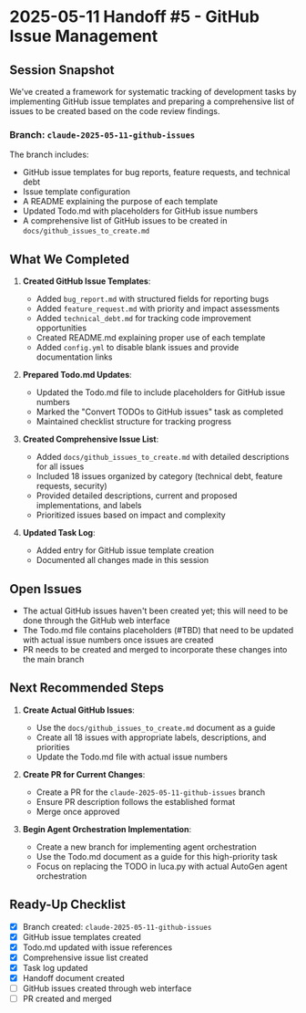 # 2025-05-11 Handoff #5 - GitHub Issue Management

## Session Snapshot

We've created a framework for systematic tracking of development tasks by implementing GitHub issue templates and preparing a comprehensive list of issues to be created based on the code review findings.

### Branch: `claude-2025-05-11-github-issues`

The branch includes:
- GitHub issue templates for bug reports, feature requests, and technical debt
- Issue template configuration
- A README explaining the purpose of each template
- Updated Todo.md with placeholders for GitHub issue numbers
- A comprehensive list of GitHub issues to be created in `docs/github_issues_to_create.md`

## What We Completed

1. **Created GitHub Issue Templates**:
   - Added `bug_report.md` with structured fields for reporting bugs
   - Added `feature_request.md` with priority and impact assessments
   - Added `technical_debt.md` for tracking code improvement opportunities
   - Created README.md explaining proper use of each template
   - Added `config.yml` to disable blank issues and provide documentation links

2. **Prepared Todo.md Updates**:
   - Updated the Todo.md file to include placeholders for GitHub issue numbers
   - Marked the "Convert TODOs to GitHub issues" task as completed
   - Maintained checklist structure for tracking progress

3. **Created Comprehensive Issue List**:
   - Added `docs/github_issues_to_create.md` with detailed descriptions for all issues
   - Included 18 issues organized by category (technical debt, feature requests, security)
   - Provided detailed descriptions, current and proposed implementations, and labels
   - Prioritized issues based on impact and complexity

4. **Updated Task Log**:
   - Added entry for GitHub issue template creation
   - Documented all changes made in this session

## Open Issues

- The actual GitHub issues haven't been created yet; this will need to be done through the GitHub web interface
- The Todo.md file contains placeholders (#TBD) that need to be updated with actual issue numbers once issues are created
- PR needs to be created and merged to incorporate these changes into the main branch

## Next Recommended Steps

1. **Create Actual GitHub Issues**:
   - Use the `docs/github_issues_to_create.md` document as a guide
   - Create all 18 issues with appropriate labels, descriptions, and priorities
   - Update the Todo.md file with actual issue numbers

2. **Create PR for Current Changes**:
   - Create a PR for the `claude-2025-05-11-github-issues` branch
   - Ensure PR description follows the established format
   - Merge once approved

3. **Begin Agent Orchestration Implementation**:
   - Create a new branch for implementing agent orchestration
   - Use the Todo.md document as a guide for this high-priority task
   - Focus on replacing the TODO in luca.py with actual AutoGen agent orchestration

## Ready-Up Checklist

- [x] Branch created: `claude-2025-05-11-github-issues`
- [x] GitHub issue templates created
- [x] Todo.md updated with issue references
- [x] Comprehensive issue list created
- [x] Task log updated
- [x] Handoff document created
- [ ] GitHub issues created through web interface
- [ ] PR created and merged
